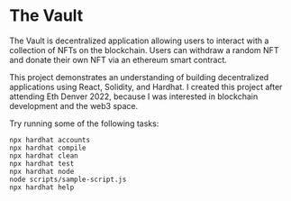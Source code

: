 # The Vault

The Vault is decentralized application allowing users to interact with a collection of NFTs on the blockchain. Users can withdraw a random NFT and donate their own NFT via an ethereum smart contract.

This project demonstrates an understanding of building decentralized applications using React, Solidity, and Hardhat.
I created this project after attending Eth Denver 2022, because I was interested in blockchain development and the web3 space.


Try running some of the following tasks:

```shell
npx hardhat accounts
npx hardhat compile
npx hardhat clean
npx hardhat test
npx hardhat node
node scripts/sample-script.js
npx hardhat help
```
